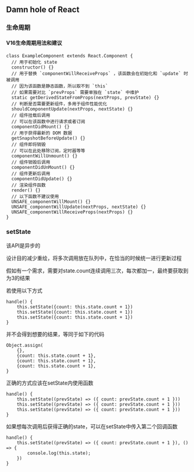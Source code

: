## Damn hole of React

### 生命周期

#### V16生命周期用法和建议

```
class ExampleComponent extends React.Component {
  // 用于初始化 state
  constructor() {}
  // 用于替换 `componentWillReceiveProps` ，该函数会在初始化和 `update` 时被调用
  // 因为该函数是静态函数，所以取不到 `this`
  // 如果需要对比 `prevProps` 需要单独在 `state` 中维护
  static getDerivedStateFromProps(nextProps, prevState) {}
  // 判断是否需要更新组件，多用于组件性能优化
  shouldComponentUpdate(nextProps, nextState) {}
  // 组件挂载后调用
  // 可以在该函数中进行请求或者订阅
  componentDidMount() {}
  // 用于获得最新的 DOM 数据
  getSnapshotBeforeUpdate() {}
  // 组件即将销毁
  // 可以在此处移除订阅，定时器等等
  componentWillUnmount() {}
  // 组件销毁后调用
  componentDidUnMount() {}
  // 组件更新后调用
  componentDidUpdate() {}
  // 渲染组件函数
  render() {}
  // 以下函数不建议使用
  UNSAFE_componentWillMount() {}
  UNSAFE_componentWillUpdate(nextProps, nextState) {}
  UNSAFE_componentWillReceiveProps(nextProps) {}
}
```

### setState

该API是异步的

设计目的减少重绘，将多次调用放在队列中，在恰当的时候统一进行更新过程

假如有一个需求，需要对state.count连续调用三次，每次都加一，最终要获取到为3的结果

若使用以下方式

```
handle() {
    this.setState({count: this.state.count + 1})
    this.setState({count: this.state.count + 1})
    this.setState({count: this.state.count + 1})
}
```

并不会得到想要的结果，等同于如下的代码

```
Object.assign(
	{},
	{count: this.state.count + 1},
	{count: this.state.count + 1},
	{count: this.state.count + 1},
}
```

正确的方式应该在setState内使用函数

```
handle() {
    this.setState((prevState) => ({ count: prevState.count + 1 }))
    this.setState((prevState) => ({ count: prevState.count + 1 }))
    this.setState((prevState) => ({ count: prevState.count + 1 }))
}
```

如果想每次调用后获得正确的state，可以在setState中传入第二个回调函数

```
handle() {
    this.setState((prevState) => ({ count: prevState.count + 1 }), () => {
        console.log(this.state);
    })
}
```

